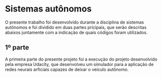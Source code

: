 # Sistemas autônomos
O presente trabalho foi desenvolvido durante a disciplina de sistemas autônomos e foi dividido em duas partes pricipais, que serão descritas abaixos juntamente com a indicação de quais códigos foram utilizados.

## 1º parte
A primeira parte do presente projeto foi a execução do projeto desenvolvido pela empresa Udacity, que desenvolveu um simulador para a aplicação de redes neurais arficiais capazes de deixar o veículo autônomo.
